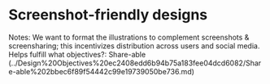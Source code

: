 # Screenshot-friendly designs

Notes: We want to format the illustrations to complement screenshots & screensharing; this incentivizes distribution across users and social media. 
Helps fulfill what objectives?: Share-able (../Design%20Objectives%20ec2408edd6b94b75a183fee04dcd6082/Share-able%202bbec6f89f54442c99e19739050be736.md)